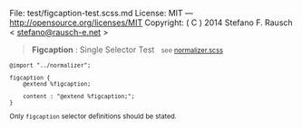 File:      test/figcaption-test.scss.md
License:   MIT — http://opensource.org/licenses/MIT
Copyright: ( C ) 2014 Stefano F. Rausch < stefano@rausch-e.net >

> **Figcaption** : Single Selector Test  
> <small> see [normalizer.scss](../_normalizer.scss.md) </smalll>

    @import "../normalizer";

    figcaption {
        @extend %figcaption;

        content : "@extend %figcaption;";
    }

Only `figcaption` selector definitions should be stated.

